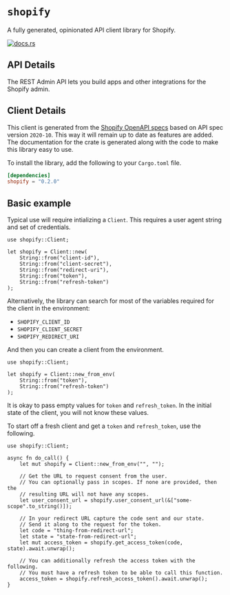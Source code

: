 # `shopify`

A fully generated, opinionated API client library for Shopify.

[![docs.rs](https://docs.rs/shopify/badge.svg)](https://docs.rs/shopify)

## API Details

The REST Admin API lets you build apps and other integrations for the Shopify admin.






## Client Details

This client is generated from the [Shopify OpenAPI
specs](https://raw.githubusercontent.com/allengrant/shopify_openapi/master/shopify_openapi.json) based on API spec version `2020-10`. This way it will remain
up to date as features are added. The documentation for the crate is generated
along with the code to make this library easy to use.


To install the library, add the following to your `Cargo.toml` file.

```toml
[dependencies]
shopify = "0.2.0"
```

## Basic example

Typical use will require intializing a `Client`. This requires
a user agent string and set of credentials.

```
use shopify::Client;

let shopify = Client::new(
    String::from("client-id"),
    String::from("client-secret"),
    String::from("redirect-uri"),
    String::from("token"),
    String::from("refresh-token")
);
```

Alternatively, the library can search for most of the variables required for
the client in the environment:

- `SHOPIFY_CLIENT_ID`
- `SHOPIFY_CLIENT_SECRET`
- `SHOPIFY_REDIRECT_URI`

And then you can create a client from the environment.

```
use shopify::Client;

let shopify = Client::new_from_env(
    String::from("token"),
    String::from("refresh-token")
);
```

It is okay to pass empty values for `token` and `refresh_token`. In
the initial state of the client, you will not know these values.

To start off a fresh client and get a `token` and `refresh_token`, use the following.

```
use shopify::Client;

async fn do_call() {
    let mut shopify = Client::new_from_env("", "");

    // Get the URL to request consent from the user.
    // You can optionally pass in scopes. If none are provided, then the
    // resulting URL will not have any scopes.
    let user_consent_url = shopify.user_consent_url(&["some-scope".to_string()]);

    // In your redirect URL capture the code sent and our state.
    // Send it along to the request for the token.
    let code = "thing-from-redirect-url";
    let state = "state-from-redirect-url";
    let mut access_token = shopify.get_access_token(code, state).await.unwrap();

    // You can additionally refresh the access token with the following.
    // You must have a refresh token to be able to call this function.
    access_token = shopify.refresh_access_token().await.unwrap();
}
```
